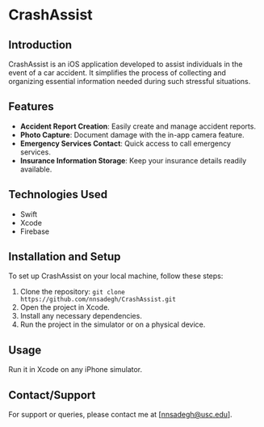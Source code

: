 # CrashAssist

## Introduction
CrashAssist is an iOS application developed to assist individuals in the event of a car accident. It simplifies the process of collecting and organizing essential information needed during such stressful situations.

## Features
- **Accident Report Creation**: Easily create and manage accident reports.
- **Photo Capture**: Document damage with the in-app camera feature.
- **Emergency Services Contact**: Quick access to call emergency services.
- **Insurance Information Storage**: Keep your insurance details readily available.

## Technologies Used
- Swift
- Xcode
- Firebase

## Installation and Setup
To set up CrashAssist on your local machine, follow these steps:
1. Clone the repository: `git clone https://github.com/nnsadegh/CrashAssist.git`
2. Open the project in Xcode.
3. Install any necessary dependencies.
4. Run the project in the simulator or on a physical device.

## Usage
Run it in Xcode on any iPhone simulator.

## Contact/Support
For support or queries, please contact me at [nnsadegh@usc.edu].

